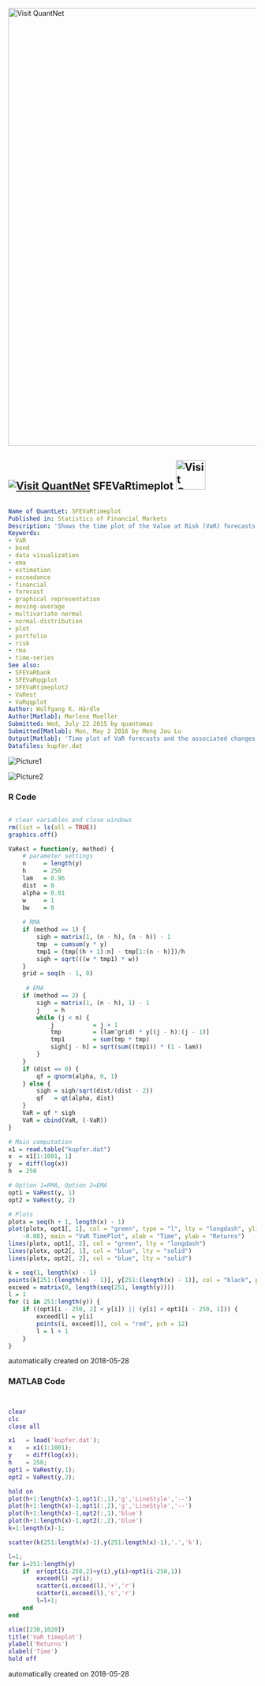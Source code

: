 [<img src="https://github.com/QuantLet/Styleguide-and-FAQ/blob/master/pictures/banner.png" width="888" alt="Visit QuantNet">](http://quantlet.de/)

## [<img src="https://github.com/QuantLet/Styleguide-and-FAQ/blob/master/pictures/qloqo.png" alt="Visit QuantNet">](http://quantlet.de/) **SFEVaRtimeplot** [<img src="https://github.com/QuantLet/Styleguide-and-FAQ/blob/master/pictures/QN2.png" width="60" alt="Visit QuantNet 2.0">](http://quantlet.de/)

```yaml

﻿Name of QuantLet: SFEVaRtimeplot
Published in: Statistics of Financial Markets
Description: 'Shows the time plot of the Value at Risk (VaR) forecasts and the associated changes of the Profit & Loss (P&L) of the portfolio for Rectangular Moving Average (RMA) and Exponentially Moving Average (EMA) models.'
Keywords:
- VaR
- bond
- data visualization
- ema
- estimation
- exceedance
- financial
- forecast
- graphical representation
- moving-average
- multivariate normal
- normal-distribution
- plot
- portfolio
- risk
- rma
- time-series
See also:
- SFEVaRbank
- SFEVaRqqplot
- SFEVaRtimeplot2
- VaRest
- VaRqqplot
Author: Wolfgang K. Härdle
Author[Matlab]: Marlene Mueller
Submitted: Wed, July 22 2015 by quantomas
Submitted[Matlab]: Mon, May 2 2016 by Meng Jou Lu
Output[Matlab]: 'Time plot of VaR forecasts and the associated changes of the P&L of the portfolio.'
Datafiles: kupfer.dat
```

![Picture1](SFEVaRtimeplot-1.png)

![Picture2](SFEVaRtimeplot_m.png)

### R Code
```r

# clear variables and close windows
rm(list = ls(all = TRUE))
graphics.off()

VaRest = function(y, method) {
    # parameter settings
    n     = length(y)
    h     = 250
    lam   = 0.96
    dist  = 0
    alpha = 0.01
    w     = 1
    bw    = 0
    
    # RMA
    if (method == 1) {
        sigh = matrix(1, (n - h), (n - h)) - 1
        tmp  = cumsum(y * y)
        tmp1 = (tmp[(h + 1):n] - tmp[1:(n - h)])/h
        sigh = sqrt(((w * tmp1) * w))
    }
    grid = seq(h - 1, 0)
    
     # EMA
    if (method == 2) {
        sigh = matrix(1, (n - h), 1) - 1
        j    = h
        while (j < n) {
            j           = j + 1
            tmp         = (lam^grid) * y[(j - h):(j - 1)]
            tmp1        = sum(tmp * tmp)
            sigh[j - h] = sqrt(sum((tmp1)) * (1 - lam))
        }
    }
    if (dist == 0) {
        qf = qnorm(alpha, 0, 1)
    } else {
        sigh = sigh/sqrt(dist/(dist - 2))
        qf   = qt(alpha, dist)
    }
    VaR = qf * sigh
    VaR = cbind(VaR, (-VaR))
}

# Main computation
x1 = read.table("kupfer.dat")
x  = x1[1:1001, 1]
y  = diff(log(x))
h  = 250

# Option 1=RMA, Option 2=EMA
opt1 = VaRest(y, 1)
opt2 = VaRest(y, 2)

# Plots
plotx = seq(h + 1, length(x) - 1)
plot(plotx, opt1[, 1], col = "green", type = "l", lty = "longdash", ylim = c(0.08, 
    -0.08), main = "VaR TimePlot", xlab = "Time", ylab = "Returns")
lines(plotx, opt1[, 2], col = "green", lty = "longdash")
lines(plotx, opt2[, 1], col = "blue", lty = "solid")
lines(plotx, opt2[, 2], col = "blue", lty = "solid")

k = seq(1, length(x) - 1)
points(k[251:(length(x) - 1)], y[251:(length(x) - 1)], col = "black", pch = 4)
exceed = matrix(0, length(seq(251, length(y))))
l = 1
for (i in 251:length(y)) {
    if ((opt1[i - 250, 2] < y[i]) || (y[i] < opt1[i - 250, 1])) {
        exceed[l] = y[i]
        points(i, exceed[l], col = "red", pch = 12)
        l = l + 1
    }
} 
```

automatically created on 2018-05-28

### MATLAB Code
```matlab


clear
clc
close all

x1   = load('kupfer.dat');
x    = x1(1:1001);
y    = diff(log(x));
h    = 250;
opt1 = VaRest(y,1);
opt2 = VaRest(y,2);

hold on
plot(h+1:length(x)-1,opt1(:,1),'g','LineStyle','--')
plot(h+1:length(x)-1,opt1(:,2),'g','LineStyle','--')
plot(h+1:length(x)-1,opt2(:,1),'blue')
plot(h+1:length(x)-1,opt2(:,2),'blue')
k=1:length(x)-1;

scatter(k(251:length(x)-1),y(251:length(x)-1),'.','k');

l=1;
for i=251:length(y)
    if  or(opt1(i-250,2)<y(i),y(i)<opt1(i-250,1))
        exceed(l) =y(i);
        scatter(i,exceed(l),'+','r')
        scatter(i,exceed(l),'s','r')
        l=l+1;
    end
end

xlim([230,1020])
title('VaR timeplot')
ylabel('Returns')
xlabel('Time')
hold off
```

automatically created on 2018-05-28